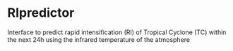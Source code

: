# RIpredictor
Interface to predict rapid intensification (RI) of Tropical Cyclone (TC) within the next 24h using the infrared temperature of the atmosphere
